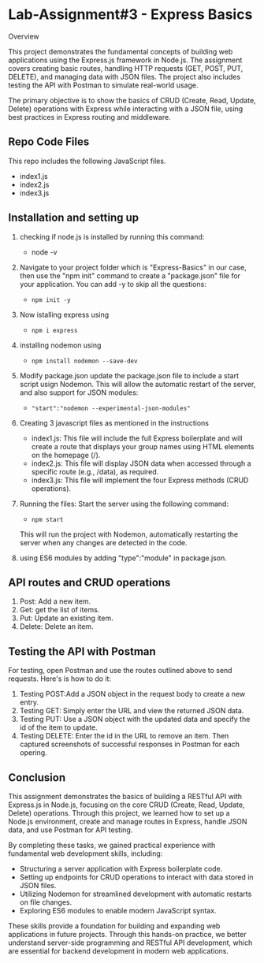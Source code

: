 # **Lab-Assignment#3 - Express Basics**

Overview

This project demonstrates the fundamental concepts of building web applications using the Express.js framework in Node.js. The assignment covers creating basic routes, handling HTTP requests (GET, POST, PUT, DELETE), and managing data with JSON files. The project also includes testing the API with Postman to simulate real-world usage.

The primary objective is to show the basics of CRUD (Create, Read, Update, Delete) operations with Express while interacting with a JSON file, using best practices in Express routing and middleware.

## Repo Code Files

This repo includes the following JavaScript files. 

- index1.js
- index2.js
- index3.js

## Installation and setting up
1. checking if node.js is installed by running this command:
   - node -v
2. Navigate to your project folder which is "Express-Basics" in our case, then use the "npm init" command to create a "package.json" file for your application.
   You can add -y to skip all the questions:
   - `npm init -y`
3. Now istalling express using
   - `npm i express`
4. installing nodemon using
   - `npm install nodemon --save-dev`
5. Modify package.json
   update the package.json file to include a start script usign Nodemon. This will allow the automatic restart of the server, and also support for JSON modules:
   - `"start":"nodemon --experimental-json-modules"`
6. Creating 3 javascript files as mentioned in the instructions
   - index1.js: This file will include the full Express boilerplate and will create a route that displays your group names using HTML elements on the homepage (/).
   - index2.js: This file will display JSON data when accessed through a specific route (e.g., /data), as required.
   - index3.js: This file will implement the four Express methods (CRUD operations).
8. Running the files: Start the server using the following command:
   - `npm start`
   
    This will run the project with Nodemon, automatically restarting the server when any           changes   are detected in the code.
9. using ES6 modules by adding "type":"module" in package.json.

## API routes and CRUD operations

1. Post: Add a new item.
2. Get: get the list of items.
3. Put: Update an existing item.
4. Delete: Delete an item.

## Testing the API with Postman
For testing, open Postman and use the routes outlined above to send requests. Here's is how to do it:
1. Testing POST:Add a JSON object in the request body to create a new entry.
2. Testing GET: Simply enter the URL and view the returned JSON data.
3. Testing PUT: Use a JSON object with the updated data and specify the id of the item to update.
4. Testing DELETE: Enter the id in the URL to remove an item.
Then captured screenshots of successful responses in Postman for each opering.

## Conclusion 
This assignment demonstrates the basics of building a RESTful API with Express.js in Node.js, focusing on the core CRUD (Create, Read, Update, Delete) operations. Through this project, we learned how to set up a Node.js environment, create and manage routes in Express, handle JSON data, and use Postman for API testing.

By completing these tasks, we gained practical experience with fundamental web development skills, including:
- Structuring a server application with Express boilerplate code.
- Setting up endpoints for CRUD operations to interact with data stored in JSON files.
- Utilizing Nodemon for streamlined development with automatic restarts on file changes.
- Exploring ES6 modules to enable modern JavaScript syntax.

These skills provide a foundation for building and expanding web applications in future projects. Through this hands-on practice, we better understand server-side programming and RESTful API development, which are essential for backend development in modern web applications.

